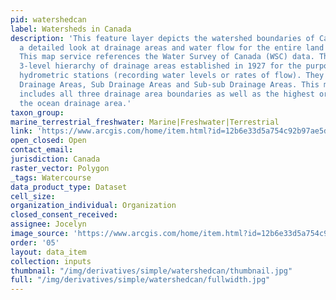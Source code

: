 ```yaml
---
pid: watershedcan
label: Watersheds in Canada
description: 'This feature layer depicts the watershed boundaries of Canada and provides
  a detailed look at drainage areas and water flow for the entire land mass of Canada.
  This map service references the Water Survey of Canada (WSC) data. The WSC has a
  3-level hierarchy of drainage areas established in 1927 for the purpose of managing
  hydrometric stations (recording water levels or rates of flow). They are: Major
  Drainage Areas, Sub Drainage Areas and Sub-sub Drainage Areas. This map service
  includes all three drainage area boundaries as well as the highest order boundary,
  the ocean drainage area.'
taxon_group: 
marine_terrestrial_freshwater: Marine|Freshwater|Terrestrial
link: 'https://www.arcgis.com/home/item.html?id=12b6e33d5a754c92b97ae5d0fed6940a '
open_closed: Open
contact_email: 
jurisdiction: Canada
raster_vector: Polygon
_tags: Watercourse
data_product_type: Dataset
cell_size: 
organization_individual: Organization
closed_consent_received: 
assignee: Jocelyn
image_source: 'https://www.arcgis.com/home/item.html?id=12b6e33d5a754c92b97ae5d0fed6940a '
order: '05'
layout: data_item
collection: inputs
thumbnail: "/img/derivatives/simple/watershedcan/thumbnail.jpg"
full: "/img/derivatives/simple/watershedcan/fullwidth.jpg"
---
```

